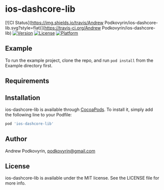 # ios-dashcore-lib

[![CI Status](https://img.shields.io/travis/Andrew Podkovyrin/ios-dashcore-lib.svg?style=flat)](https://travis-ci.org/Andrew Podkovyrin/ios-dashcore-lib)
[![Version](https://img.shields.io/cocoapods/v/ios-dashcore-lib.svg?style=flat)](https://cocoapods.org/pods/ios-dashcore-lib)
[![License](https://img.shields.io/cocoapods/l/ios-dashcore-lib.svg?style=flat)](https://cocoapods.org/pods/ios-dashcore-lib)
[![Platform](https://img.shields.io/cocoapods/p/ios-dashcore-lib.svg?style=flat)](https://cocoapods.org/pods/ios-dashcore-lib)

## Example

To run the example project, clone the repo, and run `pod install` from the Example directory first.

## Requirements

## Installation

ios-dashcore-lib is available through [CocoaPods](https://cocoapods.org). To install
it, simply add the following line to your Podfile:

```ruby
pod 'ios-dashcore-lib'
```

## Author

Andrew Podkovyrin, podkovyrin@gmail.com

## License

ios-dashcore-lib is available under the MIT license. See the LICENSE file for more info.
